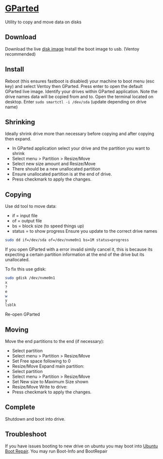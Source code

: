 # [GParted](gparted.org)

Utility to copy and move data on disks

## Download

Download the live [disk image](https://gparted.org/download.php)
Install the boot image to usb. (Ventoy recommended)

## Install

Reboot (this ensures fastboot is disabled) your machine to boot menu (esc key) and select Ventoy then GParted.
Press enter to open the default GParted live image.
Identify your drives within GParted application. Note the drive names data will be copied from and to.
Open the terminal located on desktop.
Enter `sudo smartctl -i /dev/sda` (update depending on drive name)

## Shrinking

Ideally shrink drive more than necessary before copying and after copying then expand.

- In GParted application select your drive and the partition you want to shrink
- Select menu > Partition > Resize/Move
- Select new size amount and Resize/Move
- There should be a new unallocated partition
- Ensure unallocated partition is at the end of drive.
- Press checkmark to apply the changes.

## Copying

Use dd tool to move data:
- if = input file
- of = output file
- bs = block size (to speed things up)
- status = to show progress
Ensure you update to the correct drive names
```sh
sudo dd if=/dev/sda of=/dev/nvme0n1 bs=1M status=progress
```

If you open GParted with a error invalid simily cancel it, this is because its expecting a certain partition information at the end of the drive but its unallocated.

To fix this use gdisk:
```sh
sudo gdisk /dev/nvme0n1
x
?
e
w
y
lsblk
```

Re-open GParted

## Moving

Move the end partitions to the end (if necessary):
- Select partition
- Select menu > Partition > Resize/Move
- Set Free space following to 0
- Resize/Move
Expand main partition:
- Select partition
- Select menu > Partition > Resize/Move
- Set New size to Maximum Size shown
- Resize/Move
Write to drive:
- Press checkmark to apply the changes.

## Complete

Shutdown and boot into drive.

## Troubleshoot

If you have issues booting to new drive on ubuntu you may boot into [Ubuntu Boot Repair](https://help.ubuntu.com/community/Boot-Repair).
You may run Boot-Info and BootRepair
